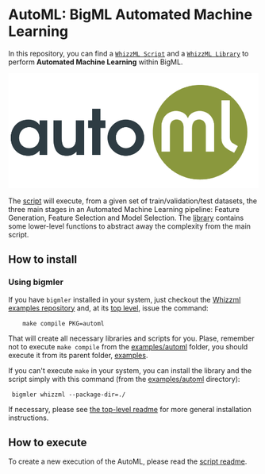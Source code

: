 # AutoML: BigML Automated Machine Learning

In this repository, you can find a [`WhizzML Script`](./automl-script)
and a [`WhizzML Library`](./automl-library) to perform **Automated
Machine Learning** within BigML.

![BigML AutoML](./res/automl.png)


The [script](./automl-script) will execute, from a given set of
train/validation/test datasets, the three main stages in an Automated
Machine Learning pipeline: Feature Generation, Feature Selection and
Model Selection. The [library](./automl-library) contains some
lower-level functions to abstract away the complexity from the main
script.


## How to install

### Using bigmler

If you have `bigmler` installed in your system, just checkout the
[Whizzml examples repository](https://github.com/whizzml/examples/)
and, at its [top level](https://github.com/whizzml/examples/), issue
the command:

        make compile PKG=automl

That will create all necessary libraries and scripts for you.  Plase,
remember not to execute `make compile` from the [examples/automl](./)
folder, you should execute it from its parent folder, [examples](../).

If you can't execute `make` in your system, you can install the
library and the script simply with this command (from the
[examples/automl](./) directory):

     bigmler whizzml --package-dir=./

If necessary, please see [the top-level readme](../readme.md) for more general
installation instructions.

## How to execute
To create a new execution of the AutoML, please read the [script
readme](./automl-script).
